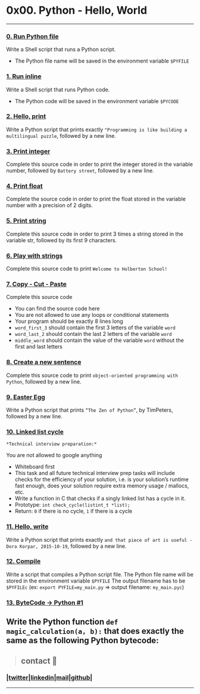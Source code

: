 # 0x00. Python - Hello, World
---
### [0. Run Python file](./0-run)
Write a Shell script that runs a Python script.
* The Python file name will be saved in the environment variable `$PYFILE`
### [1. Run inline](./1-run_inline)
Write a Shell script that runs Python code.
* The Python code will be saved in the environment variable `$PYCODE`
### [2. Hello, print](./2-print.py)
Write a Python script that prints exactly `"Programming is like building a multilingual puzzle`, followed by a new line.
### [3. Print integer](./3-print_number.py)
Complete this source code in order to print the integer stored in the variable number, followed by `Battery street`, followed by a new line.
### [4. Print float](./4-print_float.py)
Complete the source code in order to print the float stored in the variable number with a precision of 2 digits.
### [5. Print string](./5-print_string.py)
Complete this source code in order to print 3 times a string stored in the variable str, followed by its first 9 characters.
### [6. Play with strings](./6-concat.py)
Complete this source code to print `Welcome to Holberton School!`
### [7. Copy - Cut - Paste](./7-edges.py)
Complete this source code
* You can find the source code here
* You are not allowed to use any loops or conditional statements
* Your program should be exactly 8 lines long
* `word_first_3` should contain the first 3 letters of the variable `word`
* `word_last_2` should contain the last 2 letters of the variable `word`
* `middle_word` should contain the value of the variable `word` without the first and last letters
### [8. Create a new sentence](./8-concat_edges.py)
Complete this source code to print `object-oriented programming with Python`, followed by a new line.
### [9. Easter Egg](./9-easter_egg.py)
Write a Python script that prints `“The Zen of Python”`, by TimPeters, followed by a new line.
### [10. Linked list cycle](./10-check_cycle.c,-lists.h)
`*Technical interview preparation:*`

You are not allowed to google anything
* Whiteboard first
* This task and all future technical interview prep tasks will include checks for the efficiency of your solution, i.e. is your solution’s runtime fast enough, does your solution require extra memory usage / mallocs, etc.
* Write a function in C that checks if a singly linked list has a cycle in it.
* Prototype: `int check_cycle(listint_t *list);`
* Return: `0` if there is no cycle, `1` if there is a cycle
### [11. Hello, write](./100-writ)
Write a Python script that prints exactly `and that piece of art is useful - Dora Korpar, 2015-10-19`, followed by a new line.
### [12. Compile](./101-compile)
Write a script that compiles a Python script file.
The Python file name will be stored in the environment variable `$PYFILE`
The output filename has to be `$PYFILEc` (ex: `export PYFILE=my_main.py` => output filename: `my_main.pyc`)
### [13. ByteCode -> Python #1](./102-magic_calculation.py)
Write the Python function `def magic_calculation(a, b):` that does exactly the same as the following Python bytecode:
---
> ## contact 💬

### |[twitter](https://twitter.com/RICARDO1470)|[linkedin](https://www.linkedin.com/in/ricardo-alfonso-camayo/)|[mail](1466@holbertonschool.com)|[github](https://github.com/ricardo1470)|
---
